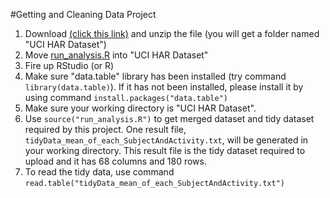 #Getting and Cleaning Data Project
1. Download [(click this link)](
https://d396qusza40orc.cloudfront.net/getdata%2Fprojectfiles%2FUCI%20HAR%20Dataset.zip) and unzip the file (you will get a folder named "UCI HAR Dataset")
2. Move [run_analysis.R](https://github.com/geyecha/CleaningDataCourseProject/blob/master/run_analysis.R) into "UCI HAR Dataset"
3. Fire up RStudio (or R)
4. Make sure "data.table" library has been installed (try command `library(data.table)`). If it has not been installed, please install it by using command `install.packages("data.table")`
5. Make sure your working directory is "UCI HAR Dataset".
6. Use `source("run_analysis.R")` to get merged dataset and tidy dataset required by this project. One result file, `tidyData_mean_of_each_SubjectAndActivity.txt`, will be generated in your working directory. This result file is the tidy dataset required to upload and it has 68 columns and 180 rows.
7. To read the tidy data, use command `read.table("tidyData_mean_of_each_SubjectAndActivity.txt")`
